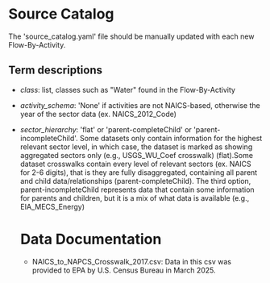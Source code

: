 # Source Catalog
The 'source_catalog.yaml' file should be manually updated with each new
Flow-By-Activity.

## Term descriptions
- _class_: list, classes such as "Water" found in the Flow-By-Activity
- _activity_schema_: 'None' if activities are not NAICS-based, 
  otherwise the year of the sector data (ex. NAICS_2012_Code)
- _sector_hierarchy_: 'flat' or 'parent-completeChild' or 
  'parent-incompleteChild'. Some datasets only contain information for the 
  highest relevant sector level, in which case, the dataset is marked as showing 
  aggregated sectors only (e.g., USGS_WU_Coef crosswalk) (flat).Some dataset 
  crosswalks contain every level of relevant sectors (ex. NAICS for 2-6 
  digits), that is they are fully disaggregated, containing all parent and 
  child data/relationships (parent-completeChild). The third option, 
  parent-incompleteChild represents data that contain some information for 
  parents and children, but it is a mix of what data is available (e.g., 
  EIA_MECS_Energy)

  # Data Documentation
  - NAICS_to_NAPCS_Crosswalk_2017.csv: Data in this csv was provided to EPA by U.S. Census Bureau in March 2025. 
